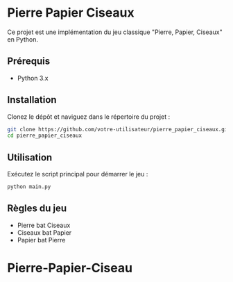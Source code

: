 # Pierre Papier Ciseaux

Ce projet est une implémentation du jeu classique "Pierre, Papier, Ciseaux" en Python.

## Prérequis

- Python 3.x

## Installation

Clonez le dépôt et naviguez dans le répertoire du projet :

```bash
git clone https://github.com/votre-utilisateur/pierre_papier_ciseaux.git
cd pierre_papier_ciseaux
```

## Utilisation

Exécutez le script principal pour démarrer le jeu :

```bash
python main.py
```

## Règles du jeu

- Pierre bat Ciseaux
- Ciseaux bat Papier
- Papier bat Pierre

# Pierre-Papier-Ciseau
